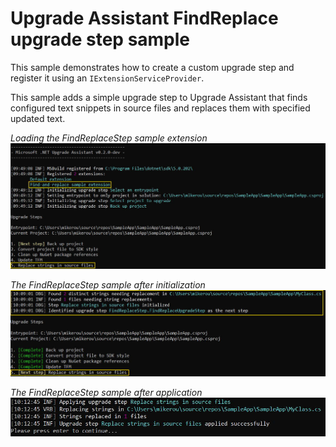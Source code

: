# Upgrade Assistant FindReplace upgrade step sample

This sample demonstrates how to create a custom upgrade step and register it using an `IExtensionServiceProvider`.

This sample adds a simple upgrade step to Upgrade Assistant that finds configured text snippets in source files and replaces them with specified updated text.

*Loading the FindReplaceStep sample extension*
![Screenshot of loading FindReplaceStep](./images/FindReplaceStep1.jpg)

*The FindReplaceStep sample after initialization*
![Screenshot of initializing FindReplaceStep](./images/FindReplaceStep2.jpg)

*The FindReplaceStep sample after application*
![Screenshot of applying FindReplaceStep](./images/FindReplaceStep3.jpg)
